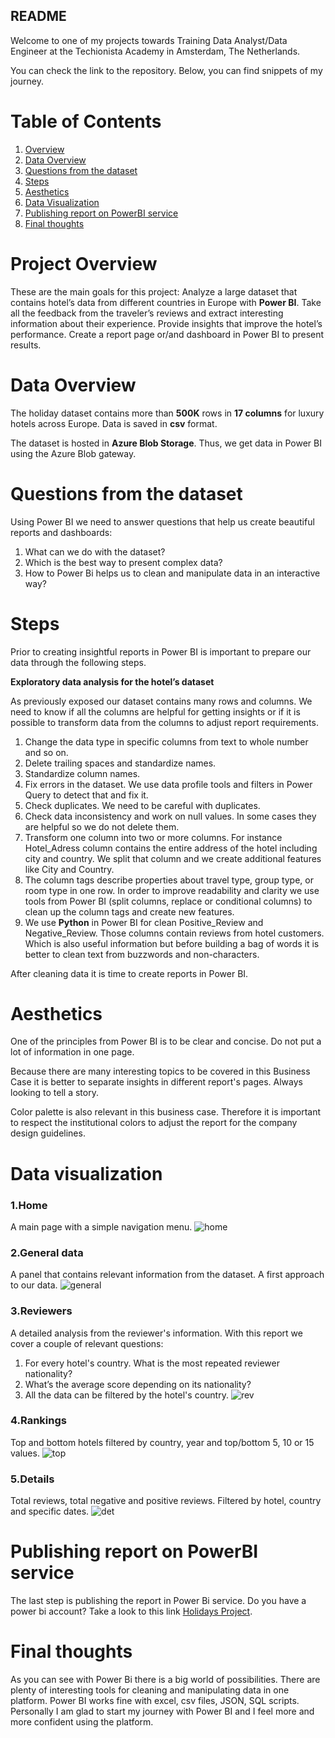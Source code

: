 ## README


Welcome to one of my projects towards Training Data Analyst/Data Engineer at the Techionista Academy in Amsterdam, The Netherlands.

You can check the link to the repository. Below, you can find snippets of my journey.

# Table of Contents
1. [Overview](#Overview)
2. [Data Overview](#Data-Overview)
3. [Questions from the dataset](#Questions-from-the-dataset)
4. [Steps](#Steps)
5. [Aesthetics](#Aesthetics)
6. [Data Visualization](#Data-Visualization)
7. [Publishing report on PowerBI service](#Publishing-report-on-PowerBI-service)
8. [Final thoughts](#Final-thoughts)

# Project Overview

These are the main goals for this project:
Analyze a large dataset that contains hotel’s data from different countries in Europe with **Power BI**.
Take all the feedback from the traveler’s reviews and extract interesting information about their experience.
Provide insights that improve the hotel’s performance.
Create a report page or/and dashboard in Power BI to present results.

# Data Overview

The holiday dataset contains more than **500K** rows in **17 columns** for luxury hotels across Europe. 
Data is saved in **csv** format.

The dataset is hosted in **Azure Blob Storage**. Thus, we get data in Power BI using the Azure Blob gateway.

# Questions from the dataset

Using Power BI we need to answer questions that help us create beautiful reports and dashboards:

1. What can we do with the dataset?
1. Which is the best way to present complex data?
1. How to Power Bi helps us to clean and manipulate data in an interactive way?



# Steps

Prior to creating insightful reports in Power BI is important to prepare our data through the following steps.

**Exploratory data analysis for the hotel’s dataset**

As previously exposed our dataset contains many rows and columns. We need to know if all the columns are helpful for getting insights or if it is possible to transform data from the columns to adjust report requirements.


1. Change the data type in specific columns from text to whole number and so on.
1. Delete trailing spaces and standardize names.
1. Standardize column names.
1. Fix errors in the dataset. We use data profile tools and filters in Power Query to detect that and fix it.
1. Check duplicates. We need to be careful with duplicates.
1. Check data inconsistency and work on null values. In some cases they are helpful so we do not delete them.
1. Transform one column into two or more columns. For instance Hotel_Adress column contains the entire address of the hotel including city and country. We split that column and we create additional features like City and Country.
1. The column tags describe properties about travel type, group type, or room type in one row. In order to improve readability and clarity we use tools from Power BI (split columns, replace or conditional columns) to clean up the column tags and create new features.
1. We use **Python** in Power BI for clean Positive_Review and Negative_Review. Those columns contain reviews from hotel customers. Which is also useful information but before building a bag of words it is better to clean text from buzzwords and non-characters.

After cleaning data it is time to create reports in Power BI.


# Aesthetics

One of the principles from Power BI is to be clear and concise. Do not put a lot of information in one page.

Because there are many interesting topics to be covered in this Business Case it is better to separate insights in different report's pages. Always looking to tell a story.

Color palette is also relevant in this business case. Therefore it is important to respect the institutional colors to adjust the report for the company design guidelines.

# Data visualization

### 1.Home
A main page with a simple navigation menu.
![home](images/Slide2.png "home")

### 2.General data
A panel that contains relevant information from the dataset. A first approach to our data.
![general](images/Slide3.png "general")

### 3.Reviewers
A detailed analysis from the reviewer's information. With this report we cover a couple of relevant questions:
1. For every hotel's country. What is the most repeated reviewer nationality?
1. What’s the average score depending on its nationality?
1. All the data can be filtered by the hotel's country.
![rev](images/Slide4.png "rev")

### 4.Rankings
Top and bottom hotels filtered by country, year and top/bottom 5, 10 or 15 values.
![top](images/Slide5.png "top")

### 5.Details 
Total reviews, total negative and positive reviews. Filtered by hotel, country and specific dates.
![det](images/Slide6.png "det")

# Publishing report on PowerBI service

The last step is publishing the report in Power Bi service. Do you have a power bi account? Take a look to this link [Holidays Project](https://app.powerbi.com/groups/me/reports/7a938456-ae3e-4bf4-8acc-cdf93ba9fc54/ReportSection63cd2ef08c7d3a817ce7?ctid=23828106-3f61-47d7-9e8d-c03d006b795f&experience=power-bi).

# Final thoughts

As you can see with Power Bi there is a big world of possibilities.
There are plenty of interesting tools for cleaning and manipulating data in one platform.
Power BI works fine with excel, csv files, JSON, SQL scripts.
Personally I am glad to start my journey with Power BI and I feel more and more confident using the platform.



